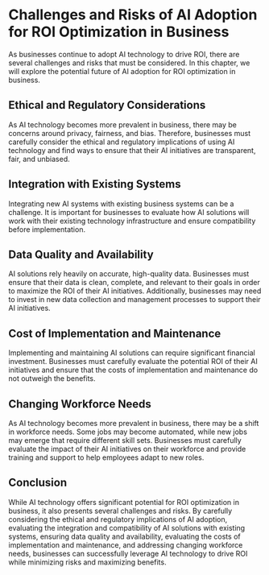 Challenges and Risks of AI Adoption for ROI Optimization in Business
=================================================================================================================

As businesses continue to adopt AI technology to drive ROI, there are several challenges and risks that must be considered. In this chapter, we will explore the potential future of AI adoption for ROI optimization in business.

Ethical and Regulatory Considerations
-------------------------------------

As AI technology becomes more prevalent in business, there may be concerns around privacy, fairness, and bias. Therefore, businesses must carefully consider the ethical and regulatory implications of using AI technology and find ways to ensure that their AI initiatives are transparent, fair, and unbiased.

Integration with Existing Systems
---------------------------------

Integrating new AI systems with existing business systems can be a challenge. It is important for businesses to evaluate how AI solutions will work with their existing technology infrastructure and ensure compatibility before implementation.

Data Quality and Availability
-----------------------------

AI solutions rely heavily on accurate, high-quality data. Businesses must ensure that their data is clean, complete, and relevant to their goals in order to maximize the ROI of their AI initiatives. Additionally, businesses may need to invest in new data collection and management processes to support their AI initiatives.

Cost of Implementation and Maintenance
--------------------------------------

Implementing and maintaining AI solutions can require significant financial investment. Businesses must carefully evaluate the potential ROI of their AI initiatives and ensure that the costs of implementation and maintenance do not outweigh the benefits.

Changing Workforce Needs
------------------------

As AI technology becomes more prevalent in business, there may be a shift in workforce needs. Some jobs may become automated, while new jobs may emerge that require different skill sets. Businesses must carefully evaluate the impact of their AI initiatives on their workforce and provide training and support to help employees adapt to new roles.

Conclusion
----------

While AI technology offers significant potential for ROI optimization in business, it also presents several challenges and risks. By carefully considering the ethical and regulatory implications of AI adoption, evaluating the integration and compatibility of AI solutions with existing systems, ensuring data quality and availability, evaluating the costs of implementation and maintenance, and addressing changing workforce needs, businesses can successfully leverage AI technology to drive ROI while minimizing risks and maximizing benefits.
